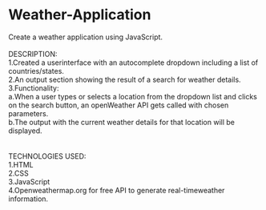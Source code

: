 # Weather-Application
Create a weather application using JavaScript.
<br><br>
DESCRIPTION:<br>
1.Created a userinterface with an autocomplete dropdown including a list of countries/states. <br>
2.An output section showing the result of a search for weather details. <br>
3.Functionality: <br>
    a.When a user types or selects a location from the dropdown list and clicks on the search button, an openWeather API gets called with chosen parameters. <br>
    b.The output with the current weather details for that location will be displayed.<br>
  <br><br>
TECHNOLOGIES USED:<br>
1.HTML<br>
2.CSS<br>
3.JavaScript<br>
4.Openweathermap.org for free API to generate real-timeweather information.<br>
